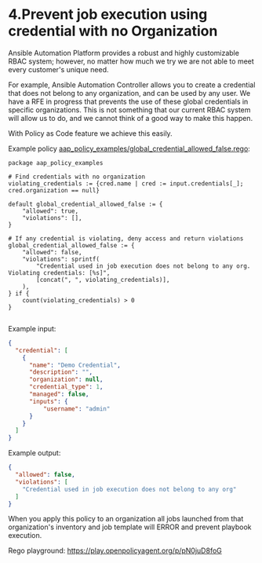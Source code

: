 # 4.Prevent job execution using credential with no Organization

Ansible Automation Platform provides a robust and highly customizable RBAC system; however, no matter how much we try we are not able to meet every customer's unique need.

For example, Ansible Automation Controller allows you to create a credential that does not belong to any organization, and can be used by any user. We have a RFE in progress that prevents the use of these global credentials in specific organizations. This is not something that our current RBAC system will allow us to do, and we cannot think of a good way to make this happen.

With Policy as Code feature we achieve this easily.

Example policy [aap_policy_examples/global_credential_allowed_false.rego](aap_policy_examples/global_credential_allowed_false.rego):

```rego
package aap_policy_examples

# Find credentials with no organization
violating_credentials := {cred.name | cred := input.credentials[_]; cred.organization == null}

default global_credential_allowed_false := {
	"allowed": true,
	"violations": [],
}

# If any credential is violating, deny access and return violations
global_credential_allowed_false := {
	"allowed": false,
	"violations": sprintf(
		"Credential used in job execution does not belong to any org. Violating credentials: [%s]",
		[concat(", ", violating_credentials)],
	),
} if {
	count(violating_credentials) > 0
}


```

Example input:

```json
{
  "credential": [
    {
      "name": "Demo Credential",
      "description": "",
      "organization": null,
      "credential_type": 1,
      "managed": false,
      "inputs": {
          "username": "admin"
      }
    }
  ]
}
```

Example output:

```json
{
  "allowed": false,
  "violations": [
    "Credential used in job execution does not belong to any org"
  ]
}
```

When you apply this policy to an organization all jobs launched from that organization's inventory and job template will ERROR and prevent playbook execution.

Rego playground: https://play.openpolicyagent.org/p/pN0juD8foG
